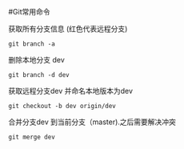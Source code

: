 #Git常用命令 

获取所有分支信息 (红色代表远程分支)
```
git branch -a 
```

删除本地分支 dev
```
git branch -d dev
```

获取远程分支dev 并命名本地版本为dev
```
git checkout -b dev origin/dev
```

合并分支dev 到当前分支（master).之后需要解决冲突
```
git merge dev
```